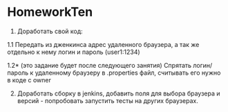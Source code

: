 # HomeworkTen
1. Доработать свой код:

1.1 Передать из дженкинса адрес удаленного браузера, а так же отдельно к нему логин и пароль (user1:1234)

1.2* (это задание будет после следующего занятия) Спрятать логин/пароль к удаленному браузеру в .properties файл, считывать его нужно в коде с owner

2. Доработать сборку в jenkins, добавить поля для выбора браузера и версий - попробовать запустить тесты на других браузерах.
